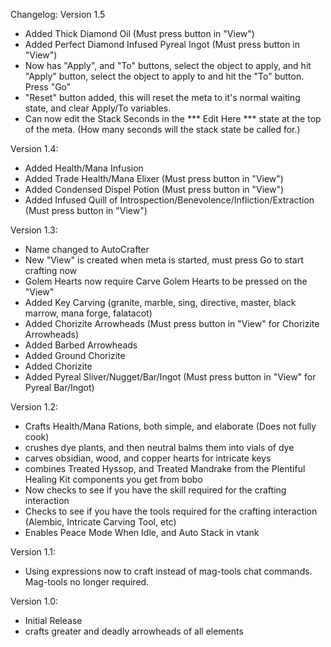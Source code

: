 Changelog:
Version 1.5
- Added Thick Diamond Oil (Must press button in "View")
- Added Perfect Diamond Infused Pyreal Ingot (Must press button in "View")
- Now has "Apply", and "To" buttons, select the object to apply, and hit "Apply" button, select the object to apply to and hit the "To" button. Press "Go"
- "Reset" button added, this will reset the meta to it's normal waiting state, and clear Apply/To variables.
- Can now edit the Stack Seconds in the *** Edit Here *** state at the top of the meta. (How many seconds will the stack state be called for.)

Version 1.4:
- Added Health/Mana Infusion
- Added Trade Health/Mana Elixer (Must press button in "View")
- Added Condensed Dispel Potion (Must press button in "View")
- Added Infused Quill of Introspection/Benevolence/Infliction/Extraction (Must press button in "View")

Version 1.3:
- Name changed to AutoCrafter
- New "View" is created when meta is started, must press Go to start crafting now
- Golem Hearts now require Carve Golem Hearts to be pressed on the "View"
- Added Key Carving (granite, marble, sing, directive, master, black marrow, mana forge, falatacot)
- Added Chorizite Arrowheads (Must press button in "View" for Chorizite Arrowheads)
- Added Barbed Arrowheads
- Added Ground Chorizite
- Added Chorizite
- Added Pyreal Sliver/Nugget/Bar/Ingot (Must press button in "View" for Pyreal Bar/Ingot)

Version 1.2:
- Crafts Health/Mana Rations, both simple, and elaborate (Does not fully cook)
- crushes dye plants, and then neutral balms them into vials of dye
- carves obsidian, wood, and copper hearts for intricate keys
- combines Treated Hyssop, and Treated Mandrake from the Plentiful Healing Kit components you get from bobo
- Now checks to see if you have the skill required for the crafting interaction
- Checks to see if you have the tools required for the crafting interaction (Alembic, Intricate Carving Tool, etc)
- Enables Peace Mode When Idle, and Auto Stack in vtank

Version 1.1:
- Using expressions now to craft instead of mag-tools chat commands. Mag-tools no longer required.

Version 1.0:
- Initial Release
- crafts greater and deadly arrowheads of all elements